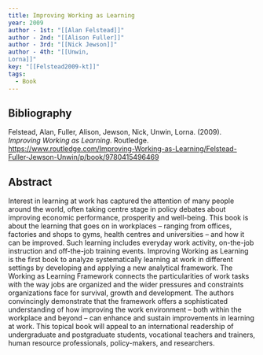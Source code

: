```yaml
---
title: Improving Working as Learning
year: 2009
author - 1st: "[[Alan Felstead]]"
author - 2nd: "[[Alison Fuller]]"
author - 3rd: "[[Nick Jewson]]"
author - 4th: "[[Unwin,
Lorna]]"
key: "[[Felstead2009-kt]]"
tags:
  - Book
---
```


## Bibliography
Felstead, Alan, Fuller, Alison, Jewson, Nick, Unwin,
Lorna. (2009). _Improving Working as Learning_. Routledge. https://www.routledge.com/Improving-Working-as-Learning/Felstead-Fuller-Jewson-Unwin/p/book/9780415496469


## Abstract
Interest in learning at work has captured the attention of many
people around the world, often taking centre stage in policy
debates about improving economic performance, prosperity and
well-being. This book is about the learning that goes on in
workplaces – ranging from offices, factories and shops to gyms,
health centres and universities – and how it can be improved.
Such learning includes everyday work activity, on-the-job
instruction and off-the-job training events. Improving Working as
Learning is the first book to analyze systematically learning at
work in different settings by developing and applying a new
analytical framework. The Working as Learning Framework connects
the particularities of work tasks with the way jobs are organized
and the wider pressures and constraints organizations face for
survival, growth and development. The authors convincingly
demonstrate that the framework offers a sophisticated
understanding of how improving the work environment – both within
the workplace and beyond – can enhance and sustain improvements
in learning at work. This topical book will appeal to an
international readership of undergraduate and postgraduate
students, vocational teachers and trainers, human resource
professionals, policy-makers, and researchers.
